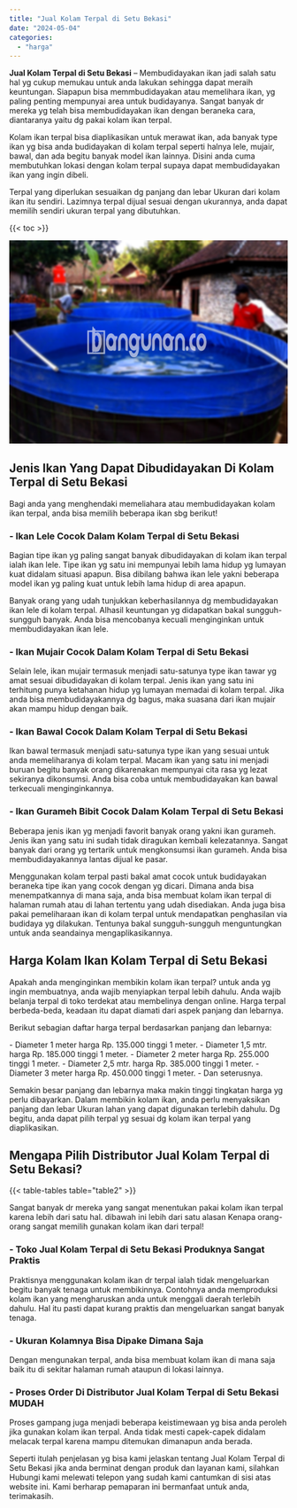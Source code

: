 ```yaml
---
title: "Jual Kolam Terpal di Setu Bekasi"
date: "2024-05-04"
categories: 
  - "harga"
---
```


**Jual Kolam Terpal di Setu Bekasi** – Membudidayakan ikan jadi salah satu hal yg cukup memukau untuk anda lakukan sehingga dapat meraih keuntungan. Siapapun bisa memmbudidayakan atau memelihara ikan, yg paling penting mempunyai area untuk budidayanya. Sangat banyak dr mereka yg telah bisa membudidayakan ikan dengan beraneka cara, diantaranya yaitu dg pakai kolam ikan terpal.

Kolam ikan terpal bisa diaplikasikan untuk merawat ikan, ada banyak type ikan yg bisa anda budidayakan di kolam terpal seperti halnya lele, mujair, bawal, dan ada begitu banyak model ikan lainnya. Disini anda cuma membutuhkan lokasi dengan kolam terpal supaya dapat membudidayakan ikan yang ingin dibeli.

Terpal yang diperlukan sesuaikan dg panjang dan lebar Ukuran dari kolam ikan itu sendiri. Lazimnya terpal dijual sesuai dengan ukurannya, anda dapat memilih sendiri ukuran terpal yang dibutuhkan.

{{< toc >}}

![Jual Kolam Terpal di Setu Bekasi](/images/jual-kolam-terpal-38.png)

## Jenis Ikan Yang Dapat Dibudidayakan Di Kolam Terpal di Setu Bekasi

Bagi anda yang menghendaki memeliahara atau membudidayakan kolam ikan terpal, anda bisa memilih beberapa ikan sbg berikut!

### \- Ikan Lele Cocok Dalam Kolam Terpal di Setu Bekasi

Bagian tipe ikan yg paling sangat banyak dibudidayakan di kolam ikan terpal ialah ikan lele. Tipe ikan yg satu ini mempunyai lebih lama hidup yg lumayan kuat didalam situasi apapun. Bisa dibilang bahwa ikan lele yakni beberapa model ikan yg paling kuat untuk lebih lama hidup di area apapun.

Banyak orang yang udah tunjukkan keberhasilannya dg membudidayakan ikan lele di kolam terpal. Alhasil keuntungan yg didapatkan bakal sungguh-sungguh banyak. Anda bisa mencobanya kecuali menginginkan untuk membudidayakan ikan lele.

### \- Ikan Mujair Cocok Dalam Kolam Terpal di Setu Bekasi

Selain lele, ikan mujair termasuk menjadi satu-satunya type ikan tawar yg amat sesuai dibudidayakan di kolam terpal. Jenis ikan yang satu ini terhitung punya ketahanan hidup yg lumayan memadai di kolam terpal. Jika anda bisa membudidayakannya dg bagus, maka suasana dari ikan mujair akan mampu hidup dengan baik.

### \- Ikan Bawal Cocok Dalam Kolam Terpal di Setu Bekasi

Ikan bawal termasuk menjadi satu-satunya type ikan yang sesuai untuk anda memeliharanya di kolam terpal. Macam ikan yang satu ini menjadi buruan begitu banyak orang dikarenakan mempunyai cita rasa yg lezat sekiranya dikonsumsi. Anda bisa coba untuk membudidayakan kan bawal terkecuali menginginkannya.

### \- Ikan Gurameh Bibit Cocok Dalam Kolam Terpal di Setu Bekasi

Beberapa jenis ikan yg menjadi favorit banyak orang yakni ikan gurameh. Jenis ikan yang satu ini sudah tidak diragukan kembali kelezatannya. Sangat banyak dari orang yg tertarik untuk mengkonsumsi ikan gurameh. Anda bisa membudidayakannya lantas dijual ke pasar.

Menggunakan kolam terpal pasti bakal amat cocok untuk budidayakan beraneka tipe ikan yang cocok dengan yg dicari. Dimana anda bisa menempatkannya di mana saja, anda bisa membuat kolam ikan terpal di halaman rumah atau di lahan tertentu yang udah disediakan. Anda juga bisa pakai pemeliharaan ikan di kolam terpal untuk mendapatkan penghasilan via budidaya yg dilakukan. Tentunya bakal sungguh-sungguh menguntungkan untuk anda seandainya mengaplikasikannya.

## Harga Kolam Ikan Kolam Terpal di Setu Bekasi

Apakah anda menginginkan membikin kolam ikan terpal? untuk anda yg ingin membuatnya, anda wajib menyiapkan terpal lebih dahulu. Anda wajib belanja terpal di toko terdekat atau membelinya dengan online. Harga terpal berbeda-beda, keadaan itu dapat diamati dari aspek panjang dan lebarnya.

Berikut sebagian daftar harga terpal berdasarkan panjang dan lebarnya:

\- Diameter 1 meter harga Rp. 135.000 tinggi 1 meter. - Diameter 1,5 mtr. harga Rp. 185.000 tinggi 1 meter. - Diameter 2 meter harga Rp. 255.000 tinggi 1 meter. - Diameter 2,5 mtr. harga Rp. 385.000 tinggi 1 meter. - Diameter 3 meter harga Rp. 450.000 tinggi 1 meter. - Dan seterusnya.

Semakin besar panjang dan lebarnya maka makin tinggi tingkatan harga yg perlu dibayarkan. Dalam membikin kolam ikan, anda perlu menyaksikan panjang dan lebar Ukuran lahan yang dapat digunakan terlebih dahulu. Dg begitu, anda dapat pilih terpal yg sesuai dg kolam ikan terpal yang diaplikasikan.

## Mengapa Pilih Distributor Jual Kolam Terpal di Setu Bekasi?

{{< table-tables table="table2" >}}

Sangat banyak dr mereka yang sangat menentukan pakai kolam ikan terpal karena lebih dari satu hal. dibawah ini lebih dari satu alasan Kenapa orang-orang sangat memilih gunakan kolam ikan dari terpal!

### \- Toko Jual Kolam Terpal di Setu Bekasi Produknya Sangat Praktis

Praktisnya menggunakan kolam ikan dr terpal ialah tidak mengeluarkan begitu banyak tenaga untuk membikinnya. Contohnya anda memproduksi kolam ikan yang mengharuskan anda untuk menggali daerah terlebih dahulu. Hal itu pasti dapat kurang praktis dan mengeluarkan sangat banyak tenaga.

### \- Ukuran Kolamnya Bisa Dipake Dimana Saja

Dengan mengunakan terpal, anda bisa membuat kolam ikan di mana saja baik itu di sekitar halaman rumah ataupun di lokasi lainnya.

### \- Proses Order Di Distributor Jual Kolam Terpal di Setu Bekasi MUDAH

Proses gampang juga menjadi beberapa keistimewaan yg bisa anda peroleh jika gunakan kolam ikan terpal. Anda tidak mesti capek-capek didalam melacak terpal karena mampu ditemukan dimanapun anda berada.

Seperti itulah penjelasan yg bisa kami jelaskan tentang Jual Kolam Terpal di Setu Bekasi jika anda berminat dengan produk dan layanan kami, silahkan Hubungi kami melewati telepon yang sudah kami cantumkan di sisi atas website ini. Kami berharap pemaparan ini bermanfaat untuk anda, terimakasih.
